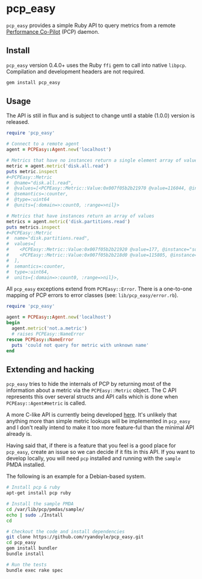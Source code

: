# pcp_easy
`pcp_easy` provides a simple Ruby API to query metrics from a remote [Performance Co-Pilot] \(PCP\) daemon.
## Install
`pcp_easy` version 0.4.0+ uses the Ruby `ffi` gem to call into native `libpcp`. Compilation and development headers are not required.
```sh
gem install pcp_easy
```

## Usage
The API is still in flux and is subject to change until a stable (1.0.0) version is released.
```ruby
require 'pcp_easy'

# Connect to a remote agent
agent = PCPEasy::Agent.new('localhost')

# Metrics that have no instances return a single element array of values
metric = agent.metric('disk.all.read')
puts metric.inspect
#<PCPEasy::Metric
#  @name="disk.all.read",
#  @values=[<PCPEasy::Metric::Value:0x007f05b2b21970 @value=116044, @instance=nil>],
#  @semantics=:counter,
#  @type=:uint64
#  @units={:domain=>:count0, :range=>nil}>

# Metrics that have instances return an array of values
metrics = agent.metric('disk.partitions.read')
puts metrics.inspect
#<PCPEasy::Metric
#  name="disk.partitions.read",
#  values=[
#    <PCPEasy::Metric::Value:0x007f05b2b21920 @value=177, @instance="sda1">,
#    <PCPEasy::Metric::Value:0x007f05b2b218d0 @value=115805, @instance="sda5>,
#  ],
#  semantics=:counter,
#  type=:uint64,
#  units={:domain=>:count0, :range=>nil}>,
```

All `pcp_easy` exceptions extend from `PCPEasy::Error`. There is a one-to-one mapping of PCP errors
to error classes (see: `lib/pcp_easy/error.rb`).

```ruby
require 'pcp_easy'

agent = PCPEasy::Agent.new('localhost')
begin
  agent.metric('not.a.metric')
  # raises PCPEasy::NameError
rescue PCPEasy::NameError
  puts 'could not query for metric with unknown name'
end

```

## Extending and hacking
`pcp_easy` tries to hide the internals of PCP by returning most of the information about a metric via the
`PCPEasy::Metric` object. The C API represents this over several structs and API calls which is done
when `PCPEasy::Agent#metric` is called.

A more C-like API is currently being developed [here](https://github.com/ryandoyle/pcp/tree/ruby-bindings).
It's unlikely that anything more than simple metric lookups will be implemented in `pcp_easy` and
I don't really intend to make it too more feature-ful than the minimal API already is.

Having said that, if there is a feature that you feel is a good place for `pcp_easy`, create an issue
so we can decide if it fits in this API. If you want to develop locally, you will need `pcp` installed
and running with the `sample` PMDA installed.

The following is an example for a Debian-based system.

```sh
# Install pcp & ruby
apt-get install pcp ruby

# Install the sample PMDA
cd /var/lib/pcp/pmdas/sample/
echo | sudo ./Install
cd

# Checkout the code and install dependencies
git clone https://github.com/ryandoyle/pcp_easy.git
cd pcp_easy
gem install bundler
bundle install

# Run the tests
bundle exec rake spec
```

   [performance co-pilot]: <http://pcp.io/>
